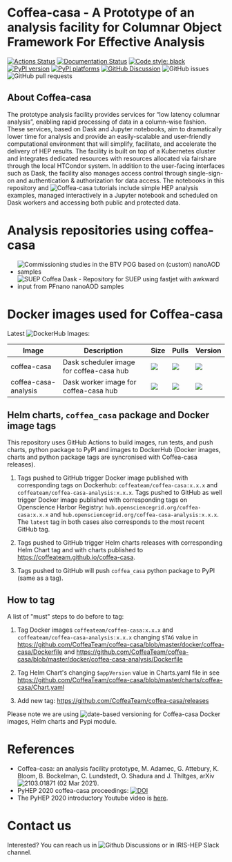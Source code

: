 Coffea-casa - A Prototype of an analysis facility for Columnar Object Framework For Effective Analysis
=========================================================

[![Actions Status][actions-badge]][actions-link]
[![Documentation Status][rtd-badge]][rtd-link]
[![Code style: black][black-badge]][black-link]
[![PyPI version][pypi-version]][pypi-link]
[![PyPI platforms][pypi-platforms]][pypi-link]
[![GitHub Discussion][github-discussions-badge]][github-discussions-link]
![GitHub issues](https://img.shields.io/github/issues/coffeateam/coffea-casa)
![GitHub pull requests](https://img.shields.io/github/issues-pr/coffeateam/coffea-casa)

[actions-badge]:            https://github.com/CoffeaTeam/coffea-casa/workflows/CI/CD/badge.svg
[actions-link]:             https://github.com/CoffeaTeam/coffea-casa/actions
[black-badge]:              https://img.shields.io/badge/code%20style-black-000000.svg
[black-link]:               https://github.com/psf/black
[github-discussions-badge]: https://img.shields.io/static/v1?label=Discussions&message=Ask&color=blue&logo=github
[github-discussions-link]:  https://github.com/CoffeaTeam/coffea-casa/discussions
[pypi-link]:                https://pypi.org/project/coffea-casa/
[pypi-platforms]:           https://img.shields.io/pypi/pyversions/coffea-casa
[pypi-version]:             https://badge.fury.io/py/coffea-casa.svg
[rtd-badge]:                https://readthedocs.org/projects/coffea-casa/badge/?version=latest
[rtd-link]:                 https://coffea-casa.readthedocs.io/en/latest/?badge=latest

About Coffea-casa
-----------------

The prototype analysis facility provides services for “low latency columnar analysis”, enabling rapid processing of data in a column-wise fashion. These services, based on Dask and Jupyter notebooks, aim to dramatically lower time for analysis and provide an easily-scalable and user-friendly computational environment that will simplify, facilitate, and accelerate the delivery of HEP results. The facility is built on top of a Kubernetes cluster and integrates dedicated resources with resources allocated via fairshare through the local HTCondor system. In addition to the user-facing interfaces such as Dask, the facility also manages access control through single-sign-on and authentication & authorization for data access. The notebooks in this repository and ![Coffea-casa tutorials](https://github.com/CoffeaTeam/coffea-casa-tutorials) include simple HEP analysis examples, managed interactively in a Jupyter notebook and scheduled on Dask workers and accessing both public and protected data.


Analysis repositories using coffea-casa
============

- ![Commissioning studies in the BTV POG based on (custom) nanoAOD samples](https://github.com/cms-btv-pog/BTVNanoCommissioning)
- ![SUEP Coffea Dask - Repository for SUEP using fastjet with awkward input from PFnano nanoAOD samples](https://github.com/SUEPPhysics/SUEPCoffea_dask)


Docker images used for Coffea-casa
============

Latest ![DockerHub Images](https://hub.docker.com/orgs/coffeateam/repositories):

| Image           | Description                                   |  Size | Pulls | Version |
|-----------------|-----------------------------------------------|--------------|-------------|-------------|
| coffea-casa     | Dask scheduler image for coffea-casa hub            | ![](https://img.shields.io/docker/image-size/coffeateam/coffea-casa?sort=date) | ![](https://img.shields.io/docker/pulls/coffeateam/coffea-casa?sort=date) | ![](https://img.shields.io/docker/v/coffeateam/coffea-casa?sort=date)
| coffea-casa-analysis | Dask worker image for coffea-casa hub    | ![](https://img.shields.io/docker/image-size/coffeateam/coffea-casa-analysis?sort=date) | ![](https://img.shields.io/docker/pulls/coffeateam/coffea-casa-analysis?sort=date) | ![](https://img.shields.io/docker/v/coffeateam/coffea-casa-analysis?sort=date)


Helm charts, `coffea_casa` package and Docker image tags
-----------------

This repository uses GitHub Actions to build images, run tests, and push charts, python package to PyPI and images to DockerHub (Docker images, charts and python package tags are syncronised with Coffea-casa releases).

1. Tags pushed to GitHub trigger Docker image published with corresponding tags on Dockerhub: `coffeateam/coffea-casa:x.x.x` and `coffeateam/coffea-casa-analysis:x.x.x`.
Tags pushed to GitHub as well trigger Docker image published with corresponding tags on Openscience Harbor Registry: `hub.opensciencegrid.org/coffea-casa:x.x.x` and `hub.opensciencegrid.org/coffea-casa-analysis:x.x.x`. 
The `latest` tag in both cases also corresponds to the most recent GitHub tag.

2. Tags pushed to GitHub trigger Helm charts releases with corresponding Helm Chart tag and with charts published to https://coffeateam.github.io/coffea-casa.

3. Tags pushed to GitHub will push `coffea_casa` python package to PyPI (same as a tag).


How to tag
-----------------

A list of "must" steps to do before to tag:

1. Tag Docker images `coffeateam/coffea-casa:x.x.x` and `coffeateam/coffea-casa-analysis:x.x.x` changing `$TAG` value in https://github.com/CoffeaTeam/coffea-casa/blob/master/docker/coffea-casa/Dockerfile and https://github.com/CoffeaTeam/coffea-casa/blob/master/docker/coffea-casa-analysis/Dockerfile

2. Tag Helm Chart's changing `$appVersion` value in Charts.yaml file in see https://github.com/CoffeaTeam/coffea-casa/blob/master/charts/coffea-casa/Chart.yaml

3. Add new tag: https://github.com/CoffeaTeam/coffea-casa/releases


Please note we are using ![date-based versioning](https://calver.org/) for Coffea-casa Docker images, Helm charts and Pypi module.


References
============

* Coffea-casa: an analysis facility prototype, M. Adamec, G. Attebury, K. Bloom, B. Bockelman, C. Lundstedt, O. Shadura and J. Thiltges, arXiv ![2103.01871](https://arxiv.org/abs/2103.01871) (02 Mar 2021).
* PyHEP 2020 coffea-casa proceedings: [![DOI](https://zenodo.org/badge/DOI/10.5281/zenodo.4136273.svg)](https://doi.org/10.5281/zenodo.4136273)
* The PyHEP 2020 introductory Youtube video is [here](https://www.youtube.com/watch?v=CDIFd1gDbSc).


Contact us
============

Interested? You can reach us in ![Github Discussions](https://github.com/CoffeaTeam/coffea-casa/discussions) or in IRIS-HEP Slack channel.

